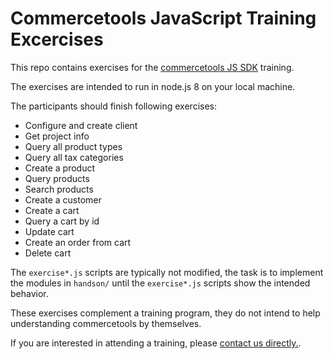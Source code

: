 # Commercetools JavaScript Training Excercises

This repo contains exercises for the [commercetools JS SDK](https://github.com/commercetools/nodejs) training.

The exercises are intended to run in node.js 8 on your local machine. 

The participants should finish following exercises:
- Configure and create client
- Get project info
- Query all product types
- Query all tax categories
- Create a product
- Query products
- Search products
- Create a customer
- Create a cart
- Query a cart by id
- Update cart
- Create an order from cart
- Delete cart

The `exercise*.js` scripts are typically not modified, the task is to implement the modules in `handson/` until the `exercise*.js` scripts show the intended behavior. 

These exercises complement a training program, they do not intend to help understanding commercetools by themselves.

If you are interested in attending a training, please [contact us directly.](https://ok.commercetools.com/contact-us-en).

